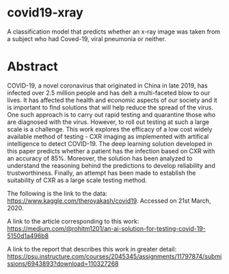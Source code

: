 # covid19-xray
A classification model that predicts whether an x-ray image was taken from a subject who had Coved-19, viral pneumonia or neither.

# Abstract

COVID-19, a novel coronavirus that originated in China in late 2019, has infected over 2.5 million people and has delt a multi-faceted blow to our lives. It has affected the health and economic aspects of our society and it is important to find solutions that will help reduce the spread of the virus. One such approach is to carry out rapid testing and quarantine those who are diagnosed with the virus. However, to roll out testing at such a large scale is a challenge. This work explores the efficacy of a low cost widely available method of testing - CXR imaging as implemented with artifical intelligence to detect COVID-19. The deep learning solution developed in this paper predicts whether a patient has the infection based on CXR with an accuracy of 85%. Moreover, the solution has been analyzed to understand the reasoning behind the predictions to develop reliability and trustworthiness. Finally, an attempt has been made to establish the suitability of CXR as a large scale testing method.
 
The following is the link to the data: https://www.kaggle.com/theroyakash/covid19. Accessed on 21st March, 2020.

A link to the article corresponding to this work: https://medium.com/@rohitm1201/an-ai-solution-for-testing-covid-19-5150d1a496b8

A link to the report that describes this work in greater detail: https://psu.instructure.com/courses/2045345/assignments/11797874/submissions/6943893?download=110327268
